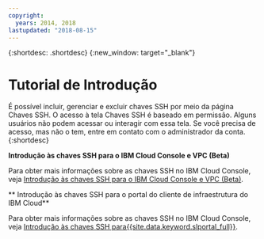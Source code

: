 ```yaml
---
copyright:
  years: 2014, 2018
lastupdated: "2018-08-15"
---
```


{:shortdesc: .shortdesc}
{:new_window: target="_blank"}

# Tutorial de Introdução

É possível incluir, gerenciar e excluir chaves SSH por meio da página Chaves SSH. O acesso à tela Chaves SSH é baseado em permissão. Alguns usuários não podem acessar ou interagir com essa tela. Se você precisa de acesso, mas não o tem,
entre em contato com o administrador da conta.
{:shortdesc}

**Introdução às chaves SSH para o IBM Cloud Console e VPC (Beta)**

Para obter mais informações sobre as chaves SSH no IBM Cloud Console, veja [Introdução às chaves SSH para o IBM Cloud Console e VPC (Beta)](ssh-get-started-cloud-console.html).

** Introdução às chaves SSH para o portal do cliente de infraestrutura do IBM Cloud**

Para obter mais informações sobre as chaves SSH no IBM Cloud Console, veja [Introdução às chaves SSH para{{site.data.keyword.slportal_full}}](ssh-get-started-customer-portal.html).
